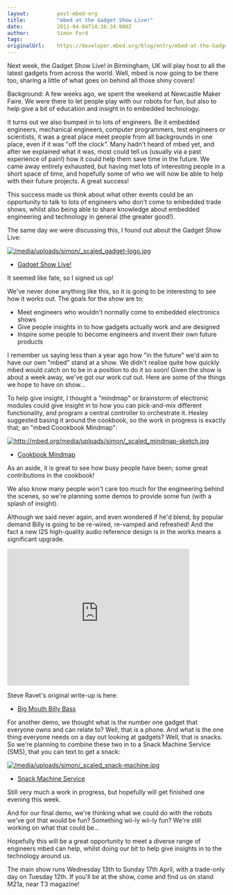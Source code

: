 ```yaml
---
layout:         post-mbed-org
title:          "mbed at the Gadget Show Live!"
date:           2011-04-04T14:36:34.000Z
author:         Simon Ford
tags:           
originalUrl:    https://developer.mbed.org/blog/entry/mbed-at-the-Gadget-Show-Live/
---
```


<p>
  Next week, the Gadget Show Live! in Birmingham, UK will play host
  to all the latest gadgets from across the world. Well, mbed is
  now going to be there too, sharing a little of what goes on
  behind all those shiny covers!
</p>
<p>
  Background: A few weeks ago, we spent the weekend at Newcastle
  Maker Faire. We were there to let people play with our robots for
  fun, but also to help give a bit of education and insight in to
  embedded technology.
</p>
<p>
  It turns out we also bumped in to lots of engineers. Be it
  embedded engineers, mechanical engineers, computer programmers,
  test engineers or scientists, it was a great place meet people
  from all backgrounds in one place, even if it was "off the
  clock". Many hadn't heard of mbed yet, and after we explained
  what it was, most could tell us (usually via a past experience of
  pain!) how it could help them save time in the future. We came
  away entirely exhausted, but having met lots of interesting
  people in a short space of time, and hopefully some of who we
  will now be able to help with their future projects. A great
  success!
</p>
<p>
  This success made us think about what other events could be an
  opportunity to talk to lots of engineers who don't come to
  embedded trade shows, whilst also being able to share knowledge
  about embedded engineering and technology in general (the greater
  good!).
</p>
<p>
  The same day we were discussing this, I found out about the
  Gadget Show Live:
</p>
<p>
  <a href="http://www.gadgetshowlive.net/" rel="nofollow"><img src=
  "https://developer.mbed.org/media/uploads/simon/_scaled_gadget-logo.jpg"
  alt="/media/uploads/simon/_scaled_gadget-logo.jpg" title=
  "/media/uploads/simon/_scaled_gadget-logo.jpg"></a>
</p>
<ul>
  <li>
    <a href="http://www.gadgetshowlive.net/" rel="nofollow">Gadget
    Show Live!</a>
  </li>
</ul>
<p>
  It seemed like fate, so I signed us up!
</p>
<p>
  We've never done anything like this, so it is going to be
  interesting to see how it works out. The goals for the show are
  to:
</p>
<ul>
  <li>Meet engineers who wouldn't normally come to embedded
  electronics shows
  </li>
  <li>Give people insights in to how gadgets actually work and are
  designed
  </li>
  <li>Inspire some people to become engineers and invent their own
  future products
  </li>
</ul>
<p>
  I remember us saying less than a year ago how "in the future"
  we'd aim to have our own "mbed" stand at a show. We didn't
  realise quite how quickly mbed would catch on to be in a position
  to do it so soon! Given the show is about a week away, we've got
  our work cut out. Here are some of the things we hope to have on
  show...
</p>
<p>
  To help give insight, I thought a "mindmap" or brainstorm of
  electronic modules could give insight in to how you can
  pick-and-mix different functionality, and program a central
  controller to orchestrate it. Hexley suggested basing it around
  the cookbook, so the work in progress is exactly that; an "mbed
  Coookbook Mindmap":
</p>
<p>
  <a href=
  "http://mbed.org/users/simon/notebook/mbed-mindmap-poster/"><img src="http://mbed.org/media/uploads/simon/_scaled_mindmap-sketch.jpg"
  alt=
  "http://mbed.org/media/uploads/simon/_scaled_mindmap-sketch.jpg"
  title=
  "http://mbed.org/media/uploads/simon/_scaled_mindmap-sketch.jpg"></a>
</p>
<ul>
  <li>
    <a href=
    "http://mbed.org/users/simon/notebook/mbed-mindmap-poster">Cookbook
    Mindmap</a>
  </li>
</ul>
<p>
  As an aside, it is great to see how busy people have been; some
  great contributions in the cookbook!
</p>
<p>
  We also know many people won't care too much for the engineering
  behind the scenes, so we're planning some demos to provide some
  fun (with a splash of insight).
</p>
<p>
  Although we said never again, and even wondered if he'd blend, by
  popular demand Billy is going to be re-wired, re-vamped and
  refreshed! And the fact a new I2S high-quality audio reference
  design is in the works means a significant upgrade.
</p>
<div class="flex-video">
  <iframe width="420" height="315" src=
  "https://www.youtube.com/embed/Y6kECR7T4LY" frameborder="0"
  allowfullscreen="allowfullscreen"></iframe>
</div>
<p>
  Steve Ravet's original write-up is here:
</p>
<ul>
  <li>
    <a href="http://mbed.org/cookbook/Big-Mouth-Billy-Bass">Big
    Mouth Billy Bass</a>
  </li>
</ul>
<p>
  For another demo, we thought what is the number one gadget that
  everyone owns and can relate to? Well, that is a phone. And what
  is the one thing everyone needs on a day out looking at gadgets?
  Well, that is snacks. So we're planning to combine these two in
  to a Snack Machine Service (SMS), that you can text to get a
  snack:
</p>
<p>
  <a href=
  "http://mbed.org/users/simon/notebook/snack-machine-service/"><img src="https://developer.mbed.org/media/uploads/simon/_scaled_snack-machine.jpg"
  alt="/media/uploads/simon/_scaled_snack-machine.jpg" title=
  "/media/uploads/simon/_scaled_snack-machine.jpg"></a>
</p>
<ul>
  <li>
    <a href=
    "http://mbed.org/users/simon/notebook/snack-machine-service/">Snack
    Machine Service</a>
  </li>
</ul>
<p>
  Still very much a work in progress, but hopefully will get
  finished one evening this week.
</p>
<p>
  And for our final demo, we're thinking what we could do with the
  robots we've got that would be fun? Something wii-ly wii-ly fun?
  We're still working on what that could be...
</p>
<p>
  Hopefully this will be a great opportunity to meet a diverse
  range of engineers mbed can help, whilst doing our bit to help
  give insights in to the technology around us.
</p>
<p>
  The main show runs Wednesday 13th to Sunday 17th April, with a
  trade-only day on Tuesday 12th. If you'll be at the show, come
  and find us on stand M21a, near T3 magazine!
</p>

